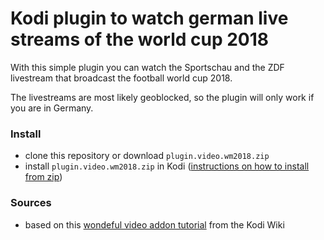# Kodi plugin to watch german live streams of the world cup 2018

With this simple plugin you can watch the Sportschau and the ZDF livestream
that broadcast the football world cup 2018.

The livestreams are most likely geoblocked, so the plugin will only work if
you are in Germany.

### Install
* clone this repository or download `plugin.video.wm2018.zip`
* install `plugin.video.wm2018.zip` in Kodi
([instructions on how to install from zip](https://kodi.wiki/view/HOW-TO:Install_add-ons_from_zip_files))


### Sources
* based on this [wondeful video addon tutorial](https://kodi.wiki/view/HOW-TO:Video_addon)
from the Kodi Wiki
